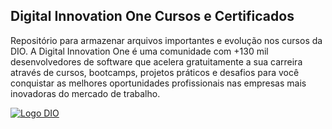 ## Digital Innovation One Cursos e Certificados
Repositório para armazenar arquivos importantes e evolução nos cursos da DIO.
A Digital Innovation One é uma comunidade com +130 mil desenvolvedores de software que acelera gratuitamente a sua carreira através de cursos, bootcamps, projetos práticos e desafios para você conquistar as melhores oportunidades profissionais nas empresas mais inovadoras do mercado de trabalho.

[![Logo DIO](https://hermes.digitalinnovation.one/site/images/cover_dio.jpg "Logo DIO")](https://web.digitalinnovation.one/ "Logo DIO")
